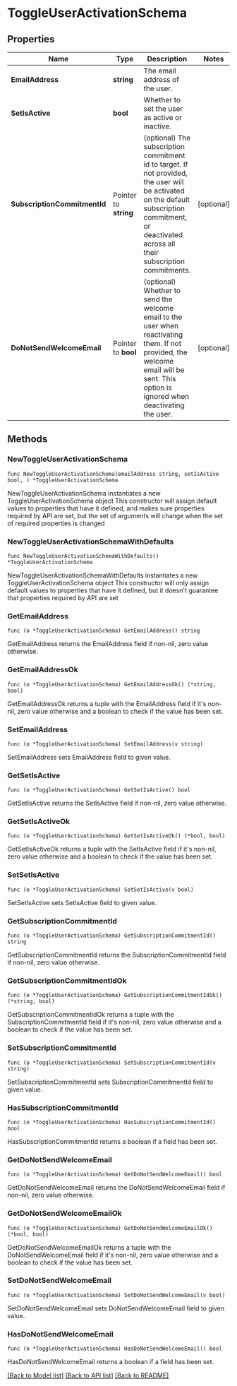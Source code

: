 # ToggleUserActivationSchema

## Properties

Name | Type | Description | Notes
------------ | ------------- | ------------- | -------------
**EmailAddress** | **string** | The email address of the user. | 
**SetIsActive** | **bool** | Whether to set the user as active or inactive. | 
**SubscriptionCommitmentId** | Pointer to **string** | (optional) The subscription commitment id to target. If not provided, the user will be activated on the default subscription commitment, or deactivated across all their subscription commitments. | [optional] 
**DoNotSendWelcomeEmail** | Pointer to **bool** | (optional) Whether to send the welcome email to the user when reactivating them. If not provided, the welcome email will be sent. This option is ignored when deactivating the user. | [optional] 

## Methods

### NewToggleUserActivationSchema

`func NewToggleUserActivationSchema(emailAddress string, setIsActive bool, ) *ToggleUserActivationSchema`

NewToggleUserActivationSchema instantiates a new ToggleUserActivationSchema object
This constructor will assign default values to properties that have it defined,
and makes sure properties required by API are set, but the set of arguments
will change when the set of required properties is changed

### NewToggleUserActivationSchemaWithDefaults

`func NewToggleUserActivationSchemaWithDefaults() *ToggleUserActivationSchema`

NewToggleUserActivationSchemaWithDefaults instantiates a new ToggleUserActivationSchema object
This constructor will only assign default values to properties that have it defined,
but it doesn't guarantee that properties required by API are set

### GetEmailAddress

`func (o *ToggleUserActivationSchema) GetEmailAddress() string`

GetEmailAddress returns the EmailAddress field if non-nil, zero value otherwise.

### GetEmailAddressOk

`func (o *ToggleUserActivationSchema) GetEmailAddressOk() (*string, bool)`

GetEmailAddressOk returns a tuple with the EmailAddress field if it's non-nil, zero value otherwise
and a boolean to check if the value has been set.

### SetEmailAddress

`func (o *ToggleUserActivationSchema) SetEmailAddress(v string)`

SetEmailAddress sets EmailAddress field to given value.


### GetSetIsActive

`func (o *ToggleUserActivationSchema) GetSetIsActive() bool`

GetSetIsActive returns the SetIsActive field if non-nil, zero value otherwise.

### GetSetIsActiveOk

`func (o *ToggleUserActivationSchema) GetSetIsActiveOk() (*bool, bool)`

GetSetIsActiveOk returns a tuple with the SetIsActive field if it's non-nil, zero value otherwise
and a boolean to check if the value has been set.

### SetSetIsActive

`func (o *ToggleUserActivationSchema) SetSetIsActive(v bool)`

SetSetIsActive sets SetIsActive field to given value.


### GetSubscriptionCommitmentId

`func (o *ToggleUserActivationSchema) GetSubscriptionCommitmentId() string`

GetSubscriptionCommitmentId returns the SubscriptionCommitmentId field if non-nil, zero value otherwise.

### GetSubscriptionCommitmentIdOk

`func (o *ToggleUserActivationSchema) GetSubscriptionCommitmentIdOk() (*string, bool)`

GetSubscriptionCommitmentIdOk returns a tuple with the SubscriptionCommitmentId field if it's non-nil, zero value otherwise
and a boolean to check if the value has been set.

### SetSubscriptionCommitmentId

`func (o *ToggleUserActivationSchema) SetSubscriptionCommitmentId(v string)`

SetSubscriptionCommitmentId sets SubscriptionCommitmentId field to given value.

### HasSubscriptionCommitmentId

`func (o *ToggleUserActivationSchema) HasSubscriptionCommitmentId() bool`

HasSubscriptionCommitmentId returns a boolean if a field has been set.

### GetDoNotSendWelcomeEmail

`func (o *ToggleUserActivationSchema) GetDoNotSendWelcomeEmail() bool`

GetDoNotSendWelcomeEmail returns the DoNotSendWelcomeEmail field if non-nil, zero value otherwise.

### GetDoNotSendWelcomeEmailOk

`func (o *ToggleUserActivationSchema) GetDoNotSendWelcomeEmailOk() (*bool, bool)`

GetDoNotSendWelcomeEmailOk returns a tuple with the DoNotSendWelcomeEmail field if it's non-nil, zero value otherwise
and a boolean to check if the value has been set.

### SetDoNotSendWelcomeEmail

`func (o *ToggleUserActivationSchema) SetDoNotSendWelcomeEmail(v bool)`

SetDoNotSendWelcomeEmail sets DoNotSendWelcomeEmail field to given value.

### HasDoNotSendWelcomeEmail

`func (o *ToggleUserActivationSchema) HasDoNotSendWelcomeEmail() bool`

HasDoNotSendWelcomeEmail returns a boolean if a field has been set.


[[Back to Model list]](../README.md#documentation-for-models) [[Back to API list]](../README.md#documentation-for-api-endpoints) [[Back to README]](../README.md)


